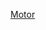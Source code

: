 [Motor](https://www.aliexpress.us/item/3256805767817007.html?spm=a2g0o.productlist.main.14.242740e5rcmMdU&aem_p4p_detail=202506160031225211502100388000003815134&algo_pvid=a46d2eb5-44b0-4f3e-a12d-ee7a80f2c3ec&algo_exp_id=a46d2eb5-44b0-4f3e-a12d-ee7a80f2c3ec-13&pdp_ext_f=%7B%22order%22%3A%22127%22%2C%22eval%22%3A%221%22%7D&pdp_npi=4%40dis%21USD%2110.85%2110.41%21%21%2177.52%2174.37%21%402101c72a17500590822438319e1a8f%2112000041943952083%21sea%21US%210%21ABX&curPageLogUid=5Qb9lgw4J41a&utparam-url=scene%3Asearch%7Cquery_from%3A&search_p4p_id=202506160031225211502100388000003815134_14)
